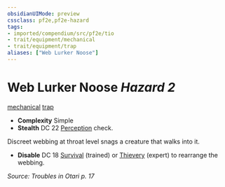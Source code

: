 ```yaml
---
obsidianUIMode: preview
cssclass: pf2e,pf2e-hazard
tags:
- imported/compendium/src/pf2e/tio
- trait/equipment/mechanical
- trait/equipment/trap
aliases: ["Web Lurker Noose"]
---
```

# Web Lurker Noose *Hazard 2*  
[mechanical](mechanical.md)  [trap](trap.md)  

- **Complexity** Simple
- **Stealth** DC 22 [Perception](../../skills.md#Perception) check.  

Discreet webbing at throat level snags a creature that walks into it.

- **Disable** DC 18 [Survival](../../skills.md#Survival) (trained) or [Thievery](../../skills.md#Thievery) (expert) to rearrange the webbing.  

*Source: Troubles in Otari p. 17*